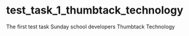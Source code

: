 # test_task_1_thumbtack_technology
The first test task Sunday school developers Thumbtack Technology
